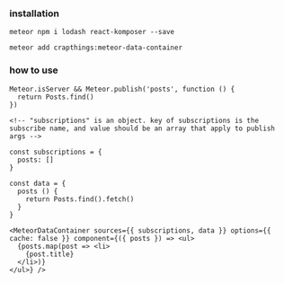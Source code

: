 ### installation

    meteor npm i lodash react-komposer --save

    meteor add crapthings:meteor-data-container

### how to use

    Meteor.isServer && Meteor.publish('posts', function () {
      return Posts.find()
    })

    <!-- "subscriptions" is an object. key of subscriptions is the subscribe name, and value should be an array that apply to publish args -->

    const subscriptions = {
      posts: []
    }

    const data = {
      posts () {
        return Posts.find().fetch()
      }
    }

    <MeteorDataContainer sources={{ subscriptions, data }} options={{ cache: false }} component={({ posts }) => <ul>
      {posts.map(post => <li>
        {post.title}
      </li>)}
    </ul>} />
